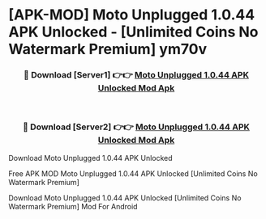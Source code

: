 # [APK-MOD] Moto Unplugged 1.0.44 APK Unlocked - [Unlimited Coins No Watermark Premium] ym70v



<div align="center">
<h3>🔴 Download [Server1] 👉👉 <a href="https://momento.my/?title=Moto_Unplugged_1.0.44_APK_Unlocked">Moto Unplugged 1.0.44 APK Unlocked Mod Apk</a></h3><br>

<h3>🔴 Download [Server2] 👉👉 <a href="https://momento.my/?title=Moto_Unplugged_1.0.44_APK_Unlocked">Moto Unplugged 1.0.44 APK Unlocked Mod Apk</a></h3>
</div>



Download Moto Unplugged 1.0.44 APK Unlocked 

Free APK MOD Moto Unplugged 1.0.44 APK Unlocked [Unlimited Coins No Watermark Premium]

Download Moto Unplugged 1.0.44 APK Unlocked [Unlimited Coins No Watermark Premium] Mod For Android
